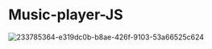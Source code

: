 # Music-player-JS

![233785364-e319dc0b-b8ae-426f-9103-53a66525c624](https://github.com/faruktinaz/Music-player-JS/assets/114104599/229a65e3-521f-4045-a565-f09bce9668c1)
